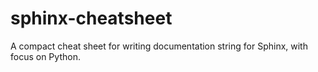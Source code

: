 # sphinx-cheatsheet
A compact cheat sheet for writing documentation string for Sphinx, with focus on Python.
